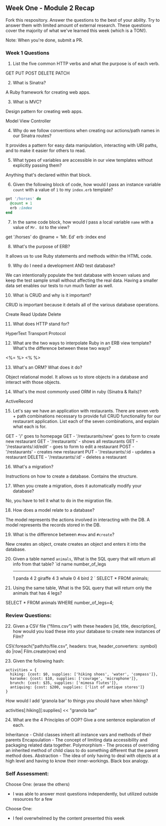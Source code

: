 ## Week One - Module 2 Recap

Fork this respository. Answer the questions to the best of your ability. Try to answer them with limited amount of external research. These questions cover the majority of what we've learned this week (which is a TON!).

Note: When you're done, submit a PR.

### Week 1 Questions

1. List the five common HTTP verbs and what the purpose is of each verb.

  GET
  PUT
  POST
  DELETE
  PATCH

2. What is Sinatra?

  A Ruby framework for creating web apps.

3. What is MVC?

  Design pattern for creating web apps.

  Model
  View
  Controller

4. Why do we follow conventions when creating our actions/path names in our Sinatra routes?

  It provides a pattern for easy data manipulation, interacting with URI paths, and to make it easier for others to read.

5. What types of variables are accessible in our view templates without explicitly passing them?

  Anything that's declared within that block.

6. Given the following block of code, how would I pass an instance variable `count` with a value of `1` to my `index.erb` template?

  ```ruby
  get '/horses' do
    @count = 1
    erb :index
  end
  ```

7. In the same code block, how would I pass a local variable `name` with a value of `Mr. Ed` to the view?

get '/horses' do
  @name = 'Mr. Ed'
  erb :index
end

8. What's the purpose of ERB?

  It allows us to use Ruby statements and methods within the HTML code.

9. Why do I need a development AND test database?

  We can intentionally populate the test database with known values and keep the test sample small without affecting the real data. Having a smaller data set enables our tests to run much faster as well.

10. What is CRUD and why is it important?

  CRUD is important because it details all of the various database operations.

  Create
  Read
  Update
  Delete

11. What does HTTP stand for?

  HyperText Transport Protocol

12. What are the two ways to interpolate Ruby in an ERB view template? What's the difference between these two ways?

  <%= %>
  <% %>

13. What's an ORM? What does it do?

  Object relational model. It allows us to store objects in a database and interact with those objects. 

14. What's the most commonly used ORM in ruby (Sinatra & Rails)?

  ActiveRecord

15. Let's say we have an application with restaurants. There are seven verb + path combinations necessary to provide full CRUD functionality for our restaurant application. List each of the seven combinations, and explain what each is for.

  GET - '/' goes to homepage
  GET - '/restaurants/new' goes to form to create new restaurant
  GET - '/restaurants' - shows all restaurants
  GET - '/restaurants/:id/edit' - goes to form to edit a restaurant
  POST - '/restaurants' - creates new restaurant
  PUT - '/restaurants/:id - updates a restaurant
  DELETE - '/restaurants/:id' - deletes a restaurant


16. What's a migration?

  Instructions on how to create a database. Contains the structure.

17. When you create a migration, does it automatically modify your database?

  No, you have to tell it what to do in the migration file.

18. How does a model relate to a database?

  The model represents the actions involved in interacting with the DB. A model represents the records stored in the DB.

19. What is the difference between `#new` and `#create`?

  New creates an object, create creates an object and enters it into the database.

20. Given a table named `animals`, What is the SQL query that will return all info from that table?
    `id     name        number_of_legs
    -----   ------      --------------
      1     panda       4
      2     giraffe     4
      3     whale       0
      4     bird        2
    `
    SELECT * FROM animals;

21. Using the same table, What is the SQL query that will return only the animals that has 4 legs?

  SELECT * FROM animals WHERE number_of_legs=4;

### Review Questions:  
22. Given a CSV file (“films.csv”) with these headers [id, title, description], how would you load these into your database to create new instances of Film?  

  CSV.foreach("path/to/file.csv", headers: true, header_converters: :symbol) do |row|
    Film.create(row)
  end

23. Given the following hash:
```
activities = {
  hiking: {cost: $0, supplies: ['hiking shoes', 'water', 'compass']},
  karaoke: {cost: $10, supplies: ['courage', 'microphone']},
  brunch: {cost: $35, supplies: ['mimosa flutes']},
  antiquing: {cost: $200, supplies: ['list of antique stores']}
}
```
How would I add 'granola bar' to things you should have when hiking?

  activities[:hiking][:supplies] << "granola bar"

24. What are the 4 Principles of OOP? Give a one sentence explanation of each.

  Inheritance - Child classes inherit all instance vars and methods of their parents
  Encapsulation - The concept of limiting data accessibility and packaging related data together.
  Polymorphism - The process of overriding an inherited method of child class to do something different that the parent method does.
  Abstraction - The idea of only having to deal with objects at a high level and having to know their inner-workings. Black box analogy.

### Self Assessment:
Choose One: (erase the others)
* I was able to answer most questions independently, but utilized outside resources for a few

Choose One:

* I feel overwhelmed by the content presented this week
